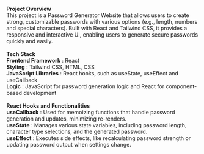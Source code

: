 <b>Project Overview</b> <br>
This project is a Password Generator Website that allows users to create strong, customizable passwords with various options (e.g., length, numbers and special characters). Built with React and Tailwind CSS, it provides a responsive and interactive UI, enabling users to generate secure passwords quickly and easily. <br> <br>
<b>Tech Stack</b> <br> 
<b>Frontend Framework</b> : React <br>
<b>Styling</b> : Tailwind CSS, HTML, CSS <br>
<b>JavaScript Libraries</b> : React hooks, such as useState, useEffect and useCallback <br>
<b>Logic</b> : JavaScript for password generation logic and React for component-based development <br> <br>
<b>React Hooks and Functionalities </b><br>
<b>useCallback</b> : Used for memoizing functions that handle password generation and updates, minimizing re-renders.<br>
<b>useState</b> : Manages various state variables, including password length, character type selections, and the generated password.<br>
<b>useEffect</b> : Executes side effects, like recalculating password strength or updating password output when settings change.<br>
